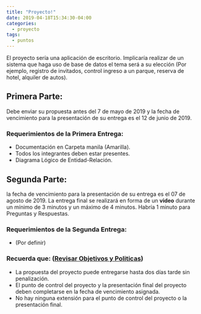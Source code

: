 ```yaml
---
title: "Proyecto!"
date: 2019-04-18T15:34:30-04:00
categories:
  - proyecto
tags:
  - puntos
---
```


El proyecto sería una aplicación de escritorio. Implicaría realizar de un sistema que haga uso de base de datos el tema será a su elección (Por ejemplo, registro de invitados, control ingreso a un parque, reserva de hotel, alquiler de autos).


## Primera Parte:

Debe enviar su propuesta antes del 7 de mayo de 2019 y la fecha de vencimiento para la presentación de su entrega es el 12 de junio de 2019. 

### Requerimientos de la Primera Entrega:

 - Documentación en Carpeta manila (Amarilla).
 - Todos los integrantes deben estar presentes.
 - Diagrama Lógico de Entidad-Relación.

## Segunda Parte:

la fecha de vencimiento para la presentación de su entrega es el 07 de agosto de 2019. La entrega final se realizará en forma de un **video** durante un mínimo de 3 minutos y un máximo de 4 minutos. Habría 1 minuto para Preguntas y Respuestas.

### Requerimientos de la Segunda Entrega:

- (Por definir)

### Recuerda que: ([Revisar Objetivos y Politicas](/objetivos/))

 - La propuesta del proyecto puede entregarse hasta dos días tarde sin penalización.
 - El punto de control del proyecto y la presentación final del proyecto deben completarse en la fecha de vencimiento asignada. 
 - No hay ninguna extensión para el punto de control del proyecto o la presentación final.

